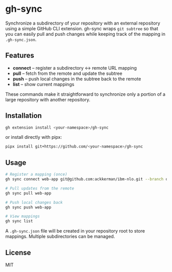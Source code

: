 # gh-sync

Synchronize a subdirectory of your repository with an external repository using a simple GitHub CLI extension. gh-sync wraps `git subtree` so that you can easily pull and push changes while keeping track of the mapping in `.gh-sync.json`.

## Features

- **connect** – register a subdirectory ↔ remote URL mapping
- **pull** – fetch from the remote and update the subtree
- **push** – push local changes in the subtree back to the remote
- **list** – show current mappings

These commands make it straightforward to synchronize only a portion of a large repository with another repository.

## Installation

```bash
gh extension install <your-namespace>/gh-sync
```

or install directly with pipx:

```bash
pipx install git+https://github.com/<your-namespace>/gh-sync
```

## Usage

```bash
# Register a mapping (once)
gh sync connect web-app git@github.com:ackkerman/ibm-nlo.git --branch dev_ui

# Pull updates from the remote
gh sync pull web-app

# Push local changes back
gh sync push web-app

# View mappings
gh sync list
```

A `.gh-sync.json` file will be created in your repository root to store mappings. Multiple subdirectories can be managed.

## License

MIT
